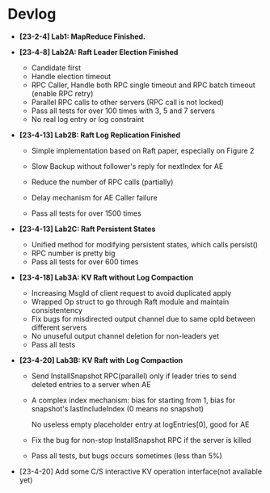 # Devlog

- **[23-2-4] Lab1: MapReduce Finished.**

- **[23-4-8] Lab2A: Raft Leader Election Finished**
  - Candidate first
  - Handle election timeout
  - RPC Caller, Handle both RPC single timeout and RPC batch timeout (enable RPC retry)
  - Parallel RPC calls to other servers (RPC call is not locked)
  - Pass all tests for over 100 times with 3, 5 and 7 servers
  - No real log entry or log constraint
  
- **[23-4-13] Lab2B: Raft Log Replication Finished**
  
  - Simple implementation based on Raft paper, especially on Figure 2
  
  - Slow Backup without follower's reply for nextIndex for AE
  
  - Reduce the number of RPC calls (partially)
  
  - Delay mechanism for AE Caller failure
  
  - Pass all tests for over 1500 times
  
- **[23-4-13] Lab2C: Raft Persistent States**
  
  - Unified method for modifying persistent states, which calls persist()
  - RPC number is pretty big
  - Pass all tests for over 600 times
  
- **[23-4-18] Lab3A: KV Raft without Log Compaction**
  
  - Increasing MsgId of client request to avoid duplicated apply
  - Wrapped Op struct to go through Raft module and maintain consistentency
  - Fix bugs for misdirected output channel due to same opId between different servers
  - No unuseful output channel deletion for non-leaders yet
  - Pass all tests
  
- **[23-4-20] Lab3B: KV Raft with Log Compaction**
  
  - Send InstallSnapshot RPC(parallel) only if leader tries to send deleted entries to a server when AE
  
  - A complex index mechanism: bias for starting from 1, bias for snapshot's lastIncludeIndex (0 means no snapshot)
  
      No useless empty placeholder entry at logEntries[0], good for AE
  
  - Fix the bug for non-stop InstallSnapshot RPC if the server is killed
  
  - Pass all tests, but bugs occurs sometimes (less than 5%)
  
- [23-4-20] Add some C/S interactive KV operation interface(not available yet)





















